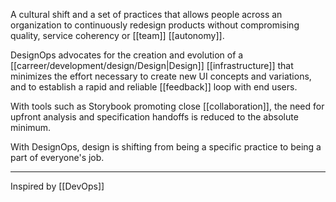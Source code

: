 A cultural shift and a set of practices that allows people across an organization to continuously redesign products without compromising quality, service coherency or [[team]] [[autonomy]].

DesignOps advocates for the creation and evolution of a [[carreer/development/design/Design|Design]] [[infrastructure]] that minimizes the effort necessary to create new UI concepts and variations, and to establish a rapid and reliable [[feedback]] loop with end users.

With tools such as Storybook promoting close [[collaboration]], the need for upfront analysis and specification handoffs is reduced to the absolute minimum.

With DesignOps, design is shifting from being a specific practice to being a part of everyone's job.

---

Inspired by [[DevOps]]
